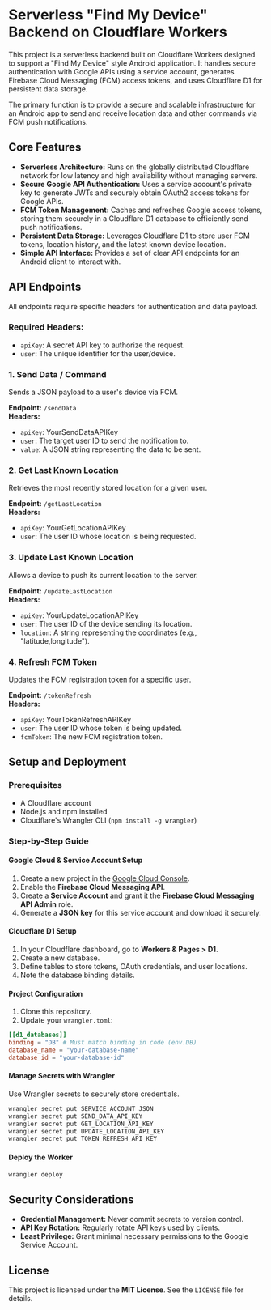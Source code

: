 # Serverless "Find My Device" Backend on Cloudflare Workers

This project is a serverless backend built on Cloudflare Workers designed to support a "Find My Device" style Android application. It handles secure authentication with Google APIs using a service account, generates Firebase Cloud Messaging (FCM) access tokens, and uses Cloudflare D1 for persistent data storage.

The primary function is to provide a secure and scalable infrastructure for an Android app to send and receive location data and other commands via FCM push notifications.

## Core Features
- **Serverless Architecture:** Runs on the globally distributed Cloudflare network for low latency and high availability without managing servers.
- **Secure Google API Authentication:** Uses a service account's private key to generate JWTs and securely obtain OAuth2 access tokens for Google APIs.
- **FCM Token Management:** Caches and refreshes Google access tokens, storing them securely in a Cloudflare D1 database to efficiently send push notifications.
- **Persistent Data Storage:** Leverages Cloudflare D1 to store user FCM tokens, location history, and the latest known device location.
- **Simple API Interface:** Provides a set of clear API endpoints for an Android client to interact with.

## API Endpoints

All endpoints require specific headers for authentication and data payload.

### Required Headers:
- `apiKey`: A secret API key to authorize the request.
- `user`: The unique identifier for the user/device.

### 1. Send Data / Command
Sends a JSON payload to a user's device via FCM.

**Endpoint:** `/sendData`  
**Headers:**
- `apiKey`: YourSendDataAPIKey
- `user`: The target user ID to send the notification to.
- `value`: A JSON string representing the data to be sent.

### 2. Get Last Known Location
Retrieves the most recently stored location for a given user.

**Endpoint:** `/getLastLocation`  
**Headers:**
- `apiKey`: YourGetLocationAPIKey
- `user`: The user ID whose location is being requested.

### 3. Update Last Known Location
Allows a device to push its current location to the server.

**Endpoint:** `/updateLastLocation`  
**Headers:**
- `apiKey`: YourUpdateLocationAPIKey
- `user`: The user ID of the device sending its location.
- `location`: A string representing the coordinates (e.g., "latitude,longitude").

### 4. Refresh FCM Token
Updates the FCM registration token for a specific user.

**Endpoint:** `/tokenRefresh`  
**Headers:**
- `apiKey`: YourTokenRefreshAPIKey
- `user`: The user ID whose token is being updated.
- `fcmToken`: The new FCM registration token.

## Setup and Deployment

### Prerequisites
- A Cloudflare account
- Node.js and npm installed
- Cloudflare's Wrangler CLI (`npm install -g wrangler`)

### Step-by-Step Guide

#### Google Cloud & Service Account Setup
1. Create a new project in the [Google Cloud Console](https://console.cloud.google.com/).
2. Enable the **Firebase Cloud Messaging API**.
3. Create a **Service Account** and grant it the **Firebase Cloud Messaging API Admin** role.
4. Generate a **JSON key** for this service account and download it securely.

#### Cloudflare D1 Setup
1. In your Cloudflare dashboard, go to **Workers & Pages > D1**.
2. Create a new database.
3. Define tables to store tokens, OAuth credentials, and user locations.
4. Note the database binding details.

#### Project Configuration
1. Clone this repository.
2. Update your `wrangler.toml`:

```toml
[[d1_databases]]
binding = "DB" # Must match binding in code (env.DB)
database_name = "your-database-name"
database_id = "your-database-id"
```

#### Manage Secrets with Wrangler
Use Wrangler secrets to securely store credentials.

```bash
wrangler secret put SERVICE_ACCOUNT_JSON
wrangler secret put SEND_DATA_API_KEY
wrangler secret put GET_LOCATION_API_KEY
wrangler secret put UPDATE_LOCATION_API_KEY
wrangler secret put TOKEN_REFRESH_API_KEY
```

#### Deploy the Worker
```bash
wrangler deploy
```

## Security Considerations
- **Credential Management:** Never commit secrets to version control.
- **API Key Rotation:** Regularly rotate API keys used by clients.
- **Least Privilege:** Grant minimal necessary permissions to the Google Service Account.

## License
This project is licensed under the **MIT License**. See the `LICENSE` file for details.
